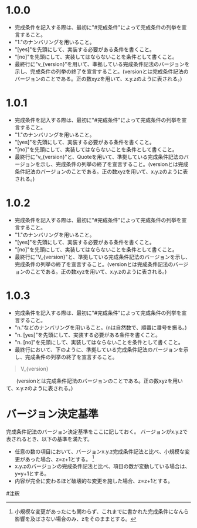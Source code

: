 # 1.0.0
- 完成条件を記入する際は、最初に"#完成条件"によって完成条件の列挙を宣言すること。
- "1."のナンバリングを用いること。
- "[yes]"を先頭にして、実装する必要がある条件を書くこと。
- "[no]"を先頭にして、実装してはならないことを条件として書くこと。
- 最終行に"v_{version}"を用いて、準拠している完成条件記法のバージョンを示し、完成条件の列挙の終了を宣言すること。(versionとは完成条件記法のバージョンのことである。正の数xyzを用いて、x.y.zのように表される。)

# 1.0.1
- 完成条件を記入する際は、最初に"#完成条件"によって完成条件の列挙を宣言すること。
- "1."のナンバリングを用いること。
- "[yes]"を先頭にして、実装する必要がある条件を書くこと。
- "[no]"を先頭にして、実装してはならないことを条件として書くこと。
- 最終行に"v_{version}"と、Quoteを用いて、準拠している完成条件記法のバージョンを示し、完成条件の列挙の終了を宣言すること。(versionとは完成条件記法のバージョンのことである。正の数xyzを用いて、x.y.zのように表される。)

# 1.0.2
- 完成条件を記入する際は、最初に"#完成条件"によって完成条件の列挙を宣言すること。
- "1."のナンバリングを用いること。
- "[yes]"を先頭にして、実装する必要がある条件を書くこと。
- "[no]"を先頭にして、実装してはならないことを条件として書くこと。
- 最終行に"V_{version}"と、準拠している完成条件記法のバージョンを示し、完成条件の列挙の終了を宣言すること。(versionとは完成条件記法のバージョンのことである。正の数xyzを用いて、x.y.zのように表される。)

# 1.0.3
- 完成条件を記入する際は、最初に"#完成条件"によって完成条件の列挙を宣言すること。
- "n."などのナンバリングを用いること。(nは自然数で、順番に番号を振る。)
- "n. [yes]"を先頭にして、実装する必要がある条件を書くこと。
- "n. [no]"を先頭にして、実装してはならないことを条件として書くこと。
- 最終行において、下のように、準拠している完成条件記法のバージョンを示し、完成条件の列挙の終了を宣言すること。
> V_{version}

　　(versionとは完成条件記法のバージョンのことである。正の数xyzを用いて、x.y.zのように表される。)

# バージョン決定基準
完成条件記法のバージョン決定基準をここに記しておく。
バージョンがx.y.zで表されるとき、以下の基準を満たす。
- 任意の数の項目において、バージョンx.y.z完成条件記法と比べ、小規模な変更があった場合、z=z+1とする。 [^1]
- x.y.zのバージョンの完成条件記法と比べ、項目の数が変動している場合は、y=y+1とする。
- 内容が完全に変わるほど破壊的な変更を施した場合、z=z+1とする。

#注釈
[^1]:小規模な変更があったにも関わらず、これまでに書かれた完成条件になんら影響を及ぼさない場合のみ、zをそのままとする。

